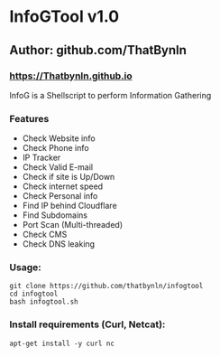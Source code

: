 # InfoGTool v1.0
## Author: github.com/ThatBynln
### https://Thatbynln.github.io


InfoG is a Shellscript to perform Information Gathering 



### Features

- Check Website info
- Check Phone info
- IP Tracker
- Check Valid E-mail
- Check if site is Up/Down
- Check internet speed
- Check Personal info
- Find IP behind Cloudflare
- Find Subdomains
- Port Scan (Multi-threaded)
- Check CMS
- Check DNS leaking


### Usage:
```
git clone https://github.com/thatbynln/infogtool
cd infogtool
bash infogtool.sh
```

### Install requirements (Curl, Netcat):

```
apt-get install -y curl nc
```

